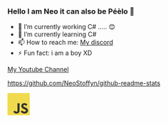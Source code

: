 ### Hello I am Neo it can also be Péèlo 🦉


- 🔭 I’m currently working C# ..... 😊
- 🌱 I’m currently learning C#
- 📫 How to reach me: [My discord](https://discord.com/invite/ZxVtUNAeCC)
- ⚡ Fun fact: i am a boy XD

[My Youtube Channel](https://www.youtube.com/channel/UCGXmeRqCm7aXbS27wMg52fg)

https://github.com/NeoStoffyn/github-readme-stats

<img src = "https://raw.githubusercontent.com/github/explore/80688e429a7d4ef2fca1e82350fe8e3517d3494d/topics/javascript/javascript.png" weight = "50" height = "50">
